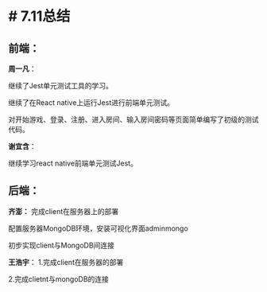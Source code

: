 # # 7.11总结

## 前端：
**周一凡**：

继续了Jest单元测试工具的学习。

继续了在React native上运行Jest进行前端单元测试。

对开始游戏、登录、注册、进入房间、输入房间密码等页面简单编写了初级的测试代码。

**谢宜含**：

继续学习react native前端单元测试Jest。

## 后端：
**齐澎：**
完成client在服务器上的部署

配置服务器MongoDB环境，安装可视化界面adminmongo

初步实现client与MongoDB间连接

**王浩宇**：
1.完成client在服务器的部署

2.完成clietnt与mongoDB的连接
